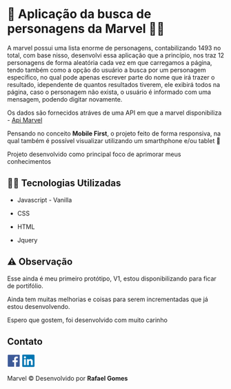 # :superhero:  Aplicação da busca de personagens da Marvel :supervillain_woman:

A marvel possui uma lista enorme de personagens, contabilizando 1493 no total, com base nisso, desenvolvi essa aplicação que a princípio, nos traz 12 personagens de forma aleatória cada vez em que carregamos a página, tendo também como a opção do usuário a busca por um personagem específico, no qual pode apenas escrever parte do nome que irá trazer o resultado, idependente de quantos resultados tiverem, ele exibirá todos na página, caso o personagem não exista, o usuário é informado com uma mensagem, podendo digitar novamente.

Os dados são fornecidos atráves de uma API em que a marvel disponibiliza - 
[Api Marvel](https://developer.marvel.com/)

Pensando no conceito **Mobile First**, o projeto feito de forma responsiva, na qual também é possível visualizar utilizando um smarthphone e/ou tablet :calling: 

Projeto desenvolvido como principal foco de aprimorar meus conhecimentos

## :technologist:   Tecnologias Utilizadas 
* Javascript - Vanilla 
- CSS
+ HTML
* Jquery


## 	:warning:   Observação

Esse ainda é meu primeiro protótipo, V1, estou disponibilizando para ficar de portifólio.

Ainda tem muitas melhorias e coisas para serem incrementadas que já estou desenvolvendo.

Espero que gostem, foi desenvolvido com muito carinho

## Contato
<a href="https://www.facebook.com/rafael.gomes.961pl/"><img src="https://raw.githubusercontent.com/devicons/devicon/master/icons/facebook/facebook-original.svg" width="30" heigth="30" alt="Rafael-facebook"></a>
<a href="https://www.linkedin.com/in/rafael-gomes-77ab23160/"><img src="https://raw.githubusercontent.com/devicons/devicon/master/icons/linkedin/linkedin-original.svg" width="30" heigth="30" alt="Rafael-linkedn"></a>

 Marvel :copyright:   Desenvolvido por **Rafael Gomes**


